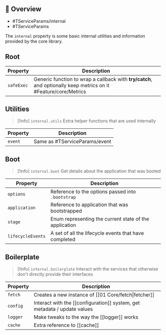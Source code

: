 ## 📘 Overview

- #TServiceParams/internal
- #TServiceParams

The `internal` property is some basic internal utilities and information provided by the core library.

## Root

| Property   | Description                                                                                                        |
| ---------- | ------------------------------------------------------------------------------------------------------------------ |
| `safeExec` | Generic function to wrap a callback with **try/catch**, and optionally keep metrics on it<br>#Feature/core/Metrics |

## Utilities

> [!info] `internal.utils`
> Extra helper functions that are used internally

| Property | Description                   |
| -------- | ----------------------------- |
| `event`  | Same as #TServiceParams/event |
## Boot

> [!info] `internal.boot`
> Get details about the application that was booted

| Property          | Description                                            |
| ----------------- | ------------------------------------------------------ |
| `options`         | Reference to the options passed into `.bootstrap`      |
| `application`     | Reference to application that was bootstrapped         |
| `stage`           | Enum representing the current state of the application |
| `lifecycleEvents` | A set of all the lifecycle events that have completed  |
## Boilerplate

> [!info] `internal.boilerplate`
> Interact with the services that otherwise don't directly provide their interfaces

| Property | Description                                                              |
| -------- | ------------------------------------------------------------------------ |
| `fetch`  | Creates a new instance of [[01 Core/fetch\|fetcher]]                     |
| `config` | Interact with the [[configuration]] system, get metadata / update values |
| `logger` | Make tweaks to the way the [[logger]] works                              |
| `cache`  | Extra reference to [[cache]]                                             |
